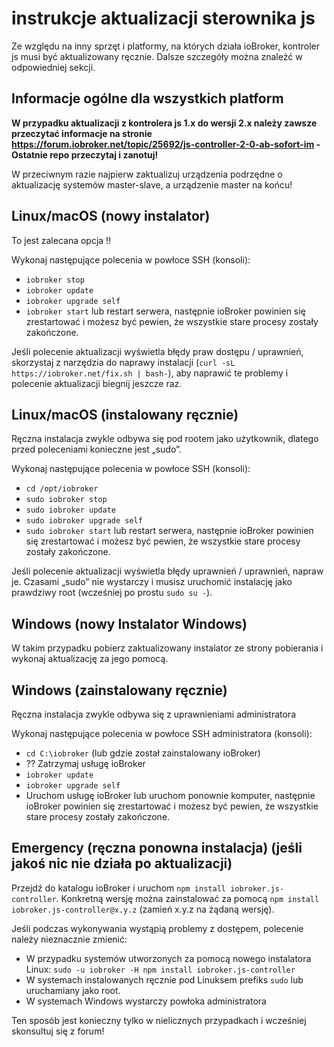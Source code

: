 # instrukcje aktualizacji sterownika js

Ze względu na inny sprzęt i platformy, na których działa ioBroker, kontroler js musi być aktualizowany ręcznie. Dalsze szczegóły można znaleźć w odpowiedniej sekcji.

## Informacje ogólne dla wszystkich platform

**W przypadku aktualizacji z kontrolera js 1.x do wersji 2.x należy zawsze przeczytać informacje na stronie https://forum.iobroker.net/topic/25692/js-controller-2-0-ab-sofort-im -Ostatnie repo przeczytaj i zanotuj!**

W przeciwnym razie najpierw zaktualizuj urządzenia podrzędne o aktualizację systemów master-slave, a urządzenie master na końcu!

## Linux/macOS (nowy instalator)
To jest zalecana opcja !!

Wykonaj następujące polecenia w powłoce SSH (konsoli):
* `iobroker stop`
* `iobroker update`
* `iobroker upgrade self`
* `iobroker start` lub restart serwera, następnie ioBroker powinien się zrestartować i możesz być pewien, że wszystkie stare procesy zostały zakończone.

Jeśli polecenie aktualizacji wyświetla błędy praw dostępu / uprawnień, skorzystaj z narzędzia do naprawy instalacji (`curl -sL https://iobroker.net/fix.sh | bash-`), aby naprawić te problemy i polecenie aktualizacji biegnij jeszcze raz.

## Linux/macOS (instalowany ręcznie)

Ręczna instalacja zwykle odbywa się pod rootem jako użytkownik, dlatego przed poleceniami konieczne jest „sudo”.

Wykonaj następujące polecenia w powłoce SSH (konsoli):
* `cd /opt/iobroker`
* `sudo iobroker stop`
* `sudo iobroker update`
* `sudo iobroker upgrade self`
* `sudo iobroker start` lub restart serwera, następnie ioBroker powinien się zrestartować i możesz być pewien, że wszystkie stare procesy zostały zakończone.

Jeśli polecenie aktualizacji wyświetla błędy uprawnień / uprawnień, napraw je. Czasami „sudo” nie wystarczy i musisz uruchomić instalację jako prawdziwy root (wcześniej po prostu `sudo su -`).

## Windows (nowy Instalator Windows)

W takim przypadku pobierz zaktualizowany instalator ze strony pobierania i wykonaj aktualizację za jego pomocą.

## Windows (zainstalowany ręcznie)
Ręczna instalacja zwykle odbywa się z uprawnieniami administratora

Wykonaj następujące polecenia w powłoce SSH administratora (konsoli):
* `cd C:\iobroker` (lub gdzie został zainstalowany ioBroker)
* ?? Zatrzymaj usługę ioBroker
* `iobroker update`
* `iobroker upgrade self`
* Uruchom usługę ioBroker lub uruchom ponownie komputer, następnie ioBroker powinien się zrestartować i możesz być pewien, że wszystkie stare procesy zostały zakończone.

## Emergency (ręczna ponowna instalacja) (jeśli jakoś nic nie działa po aktualizacji)
Przejdź do katalogu ioBroker i uruchom `npm install iobroker.js-controller`. Konkretną wersję można zainstalować za pomocą `npm install iobroker.js-controller@x.y.z` (zamień x.y.z na żądaną wersję).

Jeśli podczas wykonywania wystąpią problemy z dostępem, polecenie należy nieznacznie zmienić:
* W przypadku systemów utworzonych za pomocą nowego instalatora Linux: `sudo -u iobroker -H npm install iobroker.js-controller`
* W systemach instalowanych ręcznie pod Linuksem prefiks `sudo` lub uruchamiany jako root.
* W systemach Windows wystarczy powłoka administratora

Ten sposób jest konieczny tylko w nielicznych przypadkach i wcześniej skonsultuj się z forum!
